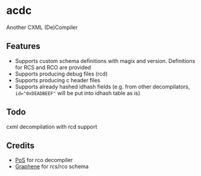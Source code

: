 # acdc
Another CXML (De)Compiler

## Features
* Supports custom schema definitions with magix and version. Definitions for RCS and RCO  are provided
* Supports producing debug files (rcd)
* Supports producing c header files
* Supports already hashed idhash fields (e.g. from other decompilators, `id="0xDEADBEEF"` will be put into idhash table as is)

## Todo
cxml decompilation with rcd support

## Credits
* [PoS](https://github.com/Princess-of-Sleeping) for rco decompiler
* [Graphene](https://github.com/GrapheneCt) for rcs/rco schema
